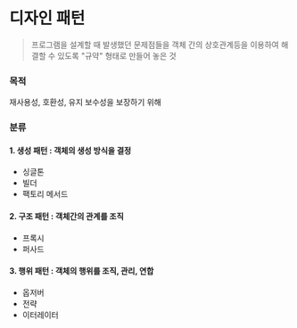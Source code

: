 # 디자인 패턴

> 프로그램을 설계할 때 발생했던 문제점들을 객체 간의 상호관계등을 이용하여 해결할 수 있도록 "규약" 형태로 만들어 놓은 것


### 목적 

재사용성, 호환성, 유지 보수성을 보장하기 위해


### 분류

#### 1. 생성 패턴 : 객체의 **생성 방식**을 결정
  - 싱글톤
  - 빌더
  - 팩토리 메서드

#### 2. 구조 패턴 : 객체간의 **관계**를 조직
  - 프록시
  - 퍼사드


#### 3. 행위 패턴 : 객체의 **행위**를 조직, 관리, 연합
  - 옵저버
  - 전략
  - 이터레이터
